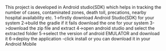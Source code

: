 This project is developed in Android studio(SDK) which helps in tracking the number of cases, contaminated zones, death toll, precations, nearby hospital availability etc.
1->firstly download Android Studio(SDK) for your system 
2->build the gradle if it fails download the one for your system
3->download the zip file and extract 
4->open android studio and select the extracted folder 
5->select the version of android EMULATOR and download it 
6->deploy the application -click install or you can download it in your Android Mobile 





